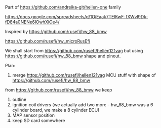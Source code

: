 Part of https://github.com/andreika-git/hellen-one family

https://docs.google.com/spreadsheets/d/1OiEaak7TElKwF-fXWvl9Dk-fD84a0NENe6lOwhXiOe4/

Inspired by https://github.com/rusefi/hw_88_bmw

https://github.com/rusefi/hw_microRusEfi

We shall start from https://github.com/rusefi/hellen121vag but using https://github.com/rusefi/hw_88_bmw shape and pinout.

Plan:

1) merge https://github.com/rusefi/hellen121vag MCU stuff with shape of https://github.com/rusefi/hw_88_bmw

from https://github.com/rusefi/hw_88_bmw we keep
   1) outline
   2) ignition coil drivers (we actually add two more - hw_88_bmw was a 6 cylinder board, we make a 8 cylinder ECU)
   3) MAP sensor position
   4) keep SD card somewhere
  
